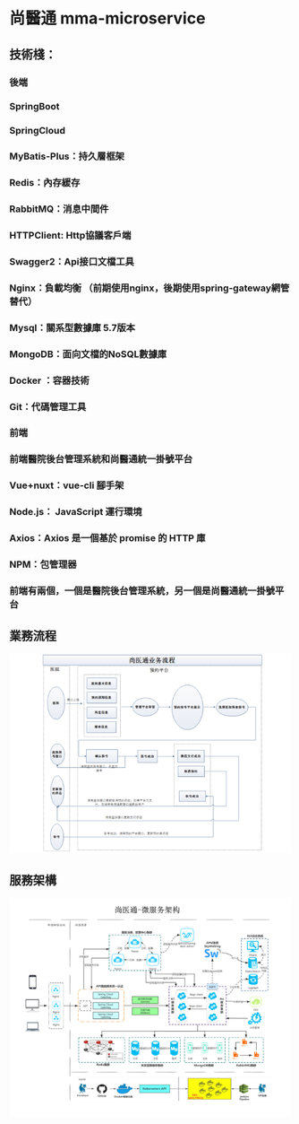 # 尚醫通 mma-microservice

## 技術棧：
### 後端
### SpringBoot
### SpringCloud
### MyBatis-Plus：持久層框架
### Redis：內存緩存
### RabbitMQ：消息中間件
### HTTPClient: Http協議客戶端
### Swagger2：Api接口文檔工具
### Nginx：負載均衡 （前期使用nginx，後期使用spring-gateway網管替代）
### Mysql：關系型數據庫 5.7版本
### MongoDB：面向文檔的NoSQL數據庫
### Docker	：容器技術
### Git：代碼管理工具

### 前端
### 前端醫院後台管理系統和尚醫通統一掛號平台
### Vue+nuxt：vue-cli 腳手架
### Node.js： JavaScript 運行環境
### Axios：Axios 是一個基於 promise 的 HTTP 庫
### NPM：包管理器
### 前端有兩個，一個是醫院後台管理系統，另一個是尚醫通統一掛號平台


## 業務流程
![image](業務流程.png)

## 服務架構
![image](服務架構.png)

